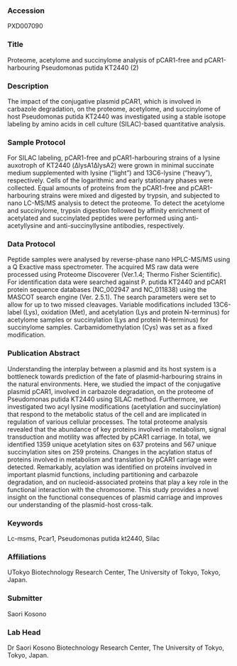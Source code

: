 ### Accession
PXD007090

### Title
Proteome, acetylome and succinylome analysis of pCAR1-free and pCAR1-harbouring Pseudomonas putida KT2440 (2)

### Description
The impact of the conjugative plasmid pCAR1, which is involved in carbazole degradation, on the proteome, acetylome, and succinylome of host Pseudomonas putida KT2440 was investigated using a stable isotope labeling by amino acids in cell culture (SILAC)-based quantitative analysis.

### Sample Protocol
For SILAC labeling, pCAR1-free and pCAR1-harbouring strains of a lysine auxotroph of KT2440 (ΔlysA1ΔlysA2) were grown in minimal succinate medium supplemented with lysine (“light”) and 13C6-lysine (“heavy”), respectively. Cells of the logarithmic and early stationary phases were collected. Equal amounts of proteins from the pCAR1-free and pCAR1-harbouring strains were mixed and digested by trypsin, and subjected to nano LC-MS/MS analysis to detect the proteome. To detect the acetylome and succinylome, trypsin digestion followed by affinity enrichment of acetylated and succinylated peptides were performed using anti-acetyllysine and anti-succinyllysine antibodies, respectively.

### Data Protocol
Peptide samples were analysed by reverse-phase nano HPLC-MS/MS using a Q Exactive mass spectrometer. The acquired MS raw data were processed using Proteome Discoverer (Ver.1.4; Thermo Fisher Scientific). For identification data were searched against P. putida KT2440 and pCAR1 protein sequence databases (NC_002947 and NC_011838) using the MASCOT search engine (Ver. 2.5.1). The search parameters were set to allow for up to two missed cleavages. Variable modifications included 13C6-label (Lys), oxidation (Met), and acetylation (Lys and protein N-terminus) for acetylome samples or succinylation (Lys and protein N-terminus) for succinylome samples. Carbamidomethylation (Cys) was set as a fixed modification.

### Publication Abstract
Understanding the interplay between a plasmid and its host system is a bottleneck towards prediction of the fate of plasmid-harbouring strains in the natural environments. Here, we studied the impact of the conjugative plasmid pCAR1, involved in carbazole degradation, on the proteome of Pseudomonas putida KT2440 using SILAC method. Furthermore, we investigated two acyl lysine modifications (acetylation and succinylation) that respond to the metabolic status of the cell and are implicated in regulation of various cellular processes. The total proteome analysis revealed that the abundance of key proteins involved in metabolism, signal transduction and motility was affected by pCAR1 carriage. In total, we identified 1359 unique acetylation sites on 637 proteins and 567 unique succinylation sites on 259 proteins. Changes in the acylation status of proteins involved in metabolism and translation by pCAR1 carriage were detected. Remarkably, acylation was identified on proteins involved in important plasmid functions, including partitioning and carbazole degradation, and on nucleoid-associated proteins that play a key role in the functional interaction with the chromosome. This study provides a novel insight on the functional consequences of plasmid carriage and improves our understanding of the plasmid-host cross-talk.

### Keywords
Lc-msms, Pcar1, Pseudomonas putida kt2440, Silac

### Affiliations
UTokyo
Biotechnology Research Center, The University of Tokyo, Tokyo, Japan.

### Submitter
Saori Kosono

### Lab Head
Dr Saori Kosono
Biotechnology Research Center, The University of Tokyo, Tokyo, Japan.


